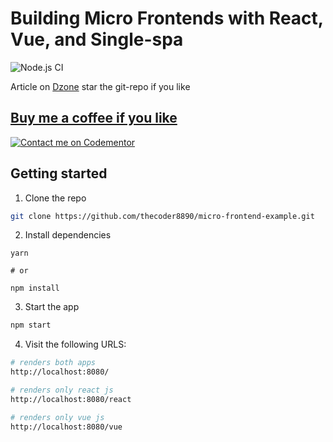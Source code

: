 # Building Micro Frontends with React, Vue, and Single-spa

![Node.js CI](https://github.com/thecoder8890/micro-frontend-example/workflows/Node.js%20CI/badge.svg?branch=master)

Article on [Dzone](https://dzone.com/articles/building-micro-frontends-with-single-spa-and-react) star the git-repo if you like

## [Buy me a coffee if you like](https://www.paypal.me/MayurIngleIN)

[![Contact me on Codementor](https://www.codementor.io/m-badges/mayur_ingle/find-me-on-cm-b.svg)](https://www.codementor.io/@mayur_ingle?refer=badge)

## Getting started

1. Clone the repo

```sh
git clone https://github.com/thecoder8890/micro-frontend-example.git
```

2. Install dependencies

```
yarn

# or

npm install
```

3. Start the app

```sh
npm start
```

4. Visit the following URLS:

```sh
# renders both apps
http://localhost:8080/

# renders only react js 
http://localhost:8080/react

# renders only vue js
http://localhost:8080/vue
```
